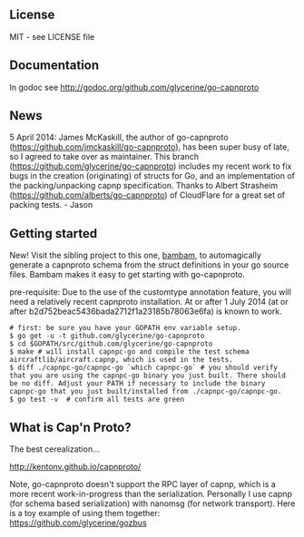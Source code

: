 License
-------

MIT - see LICENSE file

Documentation
-------------
In godoc see http://godoc.org/github.com/glycerine/go-capnproto


News
----

5 April 2014: James McKaskill, the author of go-capnproto (https://github.com/jmckaskill/go-capnproto), 
has been super busy of late, so I agreed to take over as maintainer. This branch 
(https://github.com/glycerine/go-capnproto) includes my recent work to fix bugs in the
creation (originating) of structs for Go, and an implementation of the packing/unpacking capnp specification.
Thanks to Albert Strasheim (https://github.com/alberts/go-capnproto) of CloudFlare for a great set of packing tests. - Jason

Getting started
---------------

New! Visit the sibling project to this one, [bambam](https://github.com/glycerine/bambam), to automagically generate a capnproto schema from the struct definitions in your go source files. Bambam makes it easy to get starting with go-capnproto.

pre-requisite: Due to the use of the customtype annotation feature, you will need a relatively recent capnproto installation.  At or after 1 July 2014 (at or after b2d752beac5436bada2712f1a23185b78063e6fa) is known to work.

~~~
# first: be sure you have your GOPATH env variable setup.
$ go get -u -t github.com/glycerine/go-capnproto
$ cd $GOPATH/src/github.com/glycerine/go-capnproto
$ make # will install capnpc-go and compile the test schema aircraftlib/aircraft.capnp, which is used in the tests.
$ diff ./capnpc-go/capnpc-go `which capnpc-go` # you should verify that you are using the capnpc-go binary you just built. There should be no diff. Adjust your PATH if necessary to include the binary capnpc-go that you just built/installed from ./capnpc-go/capnpc-go.
$ go test -v  # confirm all tests are green
~~~

What is Cap'n Proto?
--------------------

The best cerealization...

http://kentonv.github.io/capnproto/

Note, go-capnproto doesn't support the RPC layer of capnp, which is a more recent work-in-progress than the serialization.  Personally I use capnp (for schema based serialization) with nanomsg (for network transport). Here is a toy example of using them together: https://github.com/glycerine/gozbus

